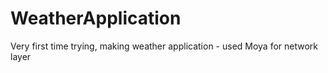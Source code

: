 # WeatherApplication
Very first time trying, making weather application - used Moya for network layer
